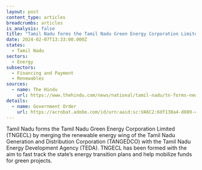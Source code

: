 ```yaml
---
layout: post
content_type: articles
breadcrumbs: articles
is_analysis: false
title: "Tamil Nadu forms the Tamil Nadu Green Energy Corporation Limited (TNGECL) "
date: 2024-02-07T13:33:00.000Z
states:
  - Tamil Nadu
sectors:
  - Energy
subsectors:
  - Financing and Payment
  - Renewables
sources:
  - name: The Hindu
    url: https://www.thehindu.com/news/national/tamil-nadu/tn-forms-new-green-company-by-merging-teda-and-tangedcos-renewable-energy-wing/article67804453.ece
details:
  - name: Government Order
    url: https://acrobat.adobe.com/id/urn:aaid:sc:VA6C2:6df138a4-d889-4de7-b852-61d0aa9f312d
---
```

Tamil Nadu forms the Tamil Nadu Green Energy Corporation Limited (TNGECL) by merging the renewable energy wing of the Tamil Nadu Generation and Distribution Corporation (TANGEDCO) with the Tamil Nadu Energy Development Agency (TEDA). TNGECL has been formed with the aim to fast track the state’s energy transition plans and help mobilize funds for green projects.
